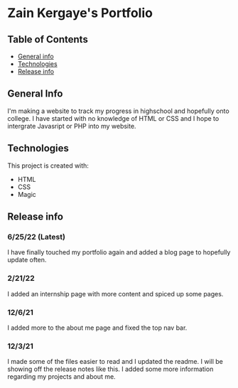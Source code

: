 # Zain Kergaye's Portfolio

## Table of Contents
* [General info](#general-info)
* [Technologies](#technologies)
* [Release info](#release-info)

## General Info
I'm making a website to track my progress in highschool and hopefully onto college. 
I have started with no knowledge of HTML or CSS and I hope to intergrate Javasript or PHP into my website. 

## Technologies
This project is created with:
* HTML
* CSS
* Magic

## Release info
### 6/25/22 (Latest)
I have finally touched my portfolio again and added a blog page to hopefully update often.
### 2/21/22
I added an internship page with more content and spiced up some pages.
### 12/6/21
I added more to the about me page and fixed the top nav bar.
### 12/3/21
I made some of the files easier to read and I updated the readme. I will be showing off the release notes like this.
I added some more information regarding my projects and about me.

